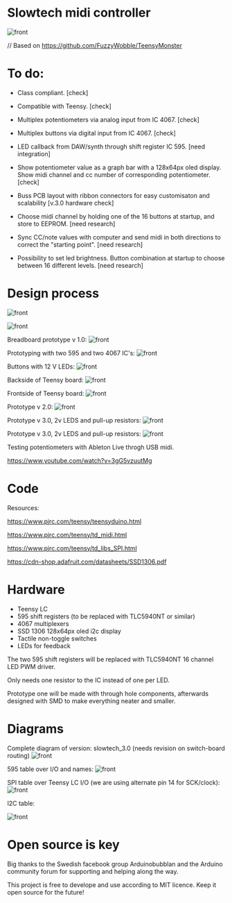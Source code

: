 # Slowtech midi controller

![front](https://github.com/Imbecillen/midi-controller-2.0/blob/master/source/Render_01.jpg)

// Based on https://github.com/FuzzyWobble/TeensyMonster


# To do:

- Class compliant. [check]

- Compatible with Teensy. [check]

- Multiplex potentiometers via analog input from IC 4067. [check]

- Multiplex buttons via digital input from IC 4067. [check]

- LED callback from DAW/synth through shift register IC 595. [need integration]

- Show potentiometer value as a graph bar with a 128x64px oled display. Show midi channel and cc number of corresponding potentiometer. [check]

- Buss PCB layout with ribbon connectors for easy customisaton and scalability [v.3.0 hardware check]

- Choose midi channel by holding one of the 16 buttons at startup, and store to EEPROM. [need research]

- Sync CC/note values with computer and send midi in both directions to correct the "starting point". [need research]

- Possibility to set led brightness. Button combination at startup to choose between 16 different levels. [need research]



# Design process

![front](https://github.com/Imbecillen/midi-controller-2.0/blob/master/source/2017-02-21%2009.27.03.jpg)

![front](https://github.com/Imbecillen/midi-controller-2.0/blob/master/source/Render.JPG)

Breadboard prototype v 1.0:
![front](https://github.com/Imbecillen/slowtech_midi_controller/blob/master/hardware/Breadboard.jpg)

Prototyping with two 595 and two 4067 IC's:
![front](https://github.com/Imbecillen/midi-controller-2.0/blob/master/hardware/designprocess/IMG_3610.JPG)

Buttons with 12 V LEDs:
![front](https://github.com/Imbecillen/midi-controller-2.0/blob/master/hardware/designprocess/IMG_3611.JPG)

Backside of Teensy board:
![front](https://github.com/Imbecillen/slowtech_midi_controller/blob/master/hardware/designprocess/IMG_3688.JPG)

Frontside of Teensy board:
![front](https://github.com/Imbecillen/slowtech_midi_controller/blob/master/hardware/designprocess/IMG_3695_1.jpg)

Prototype v 2.0:
![front](https://github.com/Imbecillen/slowtech_midi_controller/blob/master/hardware/designprocess/IMG_3693_1.jpg)

Prototype v 3.0, 2v LEDS and pull-up resistors:
![front](https://github.com/Imbecillen/slowtech_midi_controller/blob/master/hardware/designprocess/IMG_6982.JPG)

Prototype v 3.0, 2v LEDS and pull-up resistors:
![front](https://github.com/Imbecillen/slowtech_midi_controller/blob/master/hardware/designprocess/IMG_6981.JPG)

Testing potentiometers with Ableton Live throgh USB midi.

https://www.youtube.com/watch?v=3gG5vzuutMg

# Code

Resources:

https://www.pjrc.com/teensy/teensyduino.html

https://www.pjrc.com/teensy/td_midi.html

https://www.pjrc.com/teensy/td_libs_SPI.html

https://cdn-shop.adafruit.com/datasheets/SSD1306.pdf

# Hardware

- Teensy LC
- 595 shift registers (to be replaced with TLC5940NT or similar)
- 4067 multiplexers
- SSD 1306 128x64px oled i2c display
- Tactile non-toggle switches
- LEDs for feedback

The two 595 shift registers will be replaced with TLC5940NT 16 channel LED PWM driver. 

Only needs one resistor to the IC instead of one per LED.

Prototype one will be made with through hole components, afterwards designed with SMD to make everything neater and smaller.


# Diagrams


Complete diagram of version: slowtech_3.0 (needs revision on switch-board routing)
![front](https://github.com/Imbecillen/slowtech_midi_controller/blob/master/hardware/Slowtech_complete_3.0.jpg)


595 table over I/O and names:
![front](https://github.com/Imbecillen/slowtech_midi_controller/blob/master/hardware/595_tabel.png)


SPI table over Teensy LC I/O (we are using alternate pin 14 for SCK/clock): 
![front](https://github.com/Imbecillen/slowtech_midi_controller/blob/master/hardware/Teensy%20SPI.png)


I2C table:

![front](https://github.com/Imbecillen/slowtech_midi_controller/blob/master/hardware/Teensy%20i2c.png)


# Open source is key

Big thanks to the Swedish facebook group Arduinobubblan and the Arduino community forum for supporting and helping along the way.

This project is free to develope and use according to MIT licence. Keep it open source for the future!
